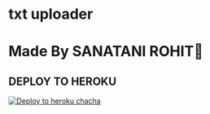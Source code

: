 # txt uploader

# Made By SANATANI ROHIT🚩


## DEPLOY TO HEROKU


[![Deploy to heroku chacha](https://www.herokucdn.com/deploy/button.svg)](https://dashboard.heroku.com/new?template=https://github.com/juniorBaburao/Babu-txt-ADVANCED)
